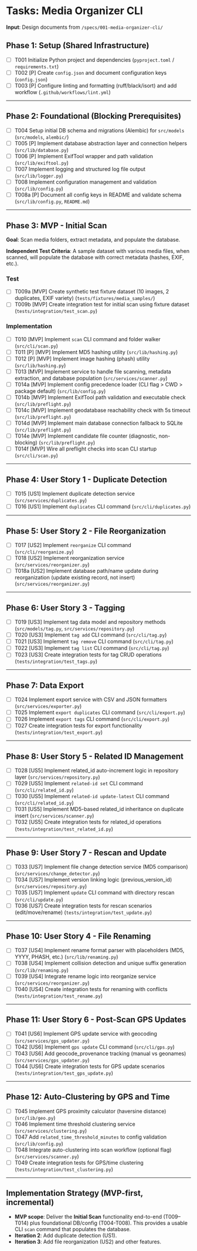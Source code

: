 # Tasks: Media Organizer CLI

**Input**: Design documents from `/specs/001-media-organizer-cli/`

## Phase 1: Setup (Shared Infrastructure)

- [ ] T001 Initialize Python project and dependencies (`pyproject.toml` / `requirements.txt`)
- [ ] T002 [P] Create `config.json` and document configuration keys (`config.json`)
- [ ] T003 [P] Configure linting and formatting (ruff/black/isort) and add workflow (`.github/workflows/lint.yml`)

---

## Phase 2: Foundational (Blocking Prerequisites)

- [ ] T004 Setup initial DB schema and migrations (Alembic) for `src/models` (`src/models`, `alembic/`)
- [ ] T005 [P] Implement database abstraction layer and connection helpers (`src/lib/database.py`)
- [ ] T006 [P] Implement ExifTool wrapper and path validation (`src/lib/exiftool.py`)
- [ ] T007 Implement logging and structured log file output (`src/lib/logger.py`)
- [ ] T008 Implement configuration management and validation (`src/lib/config.py`)
- [ ] T008a [P] Document all config keys in README and validate schema (`src/lib/config.py`, `README.md`)

---

## Phase 3: MVP - Initial Scan

**Goal**: Scan media folders, extract metadata, and populate the database.

**Independent Test Criteria**: A sample dataset with various media files, when scanned, will populate the database with correct metadata (hashes, EXIF, etc.).

### Test

- [ ] T009a [MVP] Create synthetic test fixture dataset (10 images, 2 duplicates, EXIF variety) (`tests/fixtures/media_samples/`)
- [ ] T009b [MVP] Create integration test for initial scan using fixture dataset (`tests/integration/test_scan.py`)

### Implementation

- [ ] T010 [MVP] Implement `scan` CLI command and folder walker (`src/cli/scan.py`)
- [ ] T011 [P] [MVP] Implement MD5 hashing utility (`src/lib/hashing.py`)
- [ ] T012 [P] [MVP] Implement image hashing (phash) utility (`src/lib/hashing.py`)
- [ ] T013 [MVP] Implement service to handle file scanning, metadata extraction, and database population (`src/services/scanner.py`)
- [ ] T014a [MVP] Implement config precedence loader (CLI flag > CWD > package default) (`src/lib/config.py`)
- [ ] T014b [MVP] Implement ExifTool path validation and executable check (`src/lib/preflight.py`)
- [ ] T014c [MVP] Implement geodatabase reachability check with 5s timeout (`src/lib/preflight.py`)
- [ ] T014d [MVP] Implement main database connection fallback to SQLite (`src/lib/preflight.py`)
- [ ] T014e [MVP] Implement candidate file counter (diagnostic, non-blocking) (`src/lib/preflight.py`)
- [ ] T014f [MVP] Wire all preflight checks into scan CLI startup (`src/cli/scan.py`)

---

## Phase 4: User Story 1 - Duplicate Detection

- [ ] T015 [US1] Implement duplicate detection service (`src/services/duplicates.py`)
- [ ] T016 [US1] Implement `duplicates` CLI command (`src/cli/duplicates.py`)

---

## Phase 5: User Story 2 - File Reorganization

- [ ] T017 [US2] Implement `reorganize` CLI command (`src/cli/reorganize.py`)
- [ ] T018 [US2] Implement reorganization service (`src/services/reorganizer.py`)
- [ ] T018a [US2] Implement database path/name update during reorganization (update existing record, not insert) (`src/services/reorganizer.py`)

---

## Phase 6: User Story 3 - Tagging

- [ ] T019 [US3] Implement tag data model and repository methods (`src/models/tag.py`, `src/services/repository.py`)
- [ ] T020 [US3] Implement `tag add` CLI command (`src/cli/tag.py`)
- [ ] T021 [US3] Implement `tag remove` CLI command (`src/cli/tag.py`)
- [ ] T022 [US3] Implement `tag list` CLI command (`src/cli/tag.py`)
- [ ] T023 [US3] Create integration tests for tag CRUD operations (`tests/integration/test_tags.py`)

---

## Phase 7: Data Export

- [ ] T024 Implement export service with CSV and JSON formatters (`src/services/exporter.py`)
- [ ] T025 Implement `export duplicates` CLI command (`src/cli/export.py`)
- [ ] T026 Implement `export tags` CLI command (`src/cli/export.py`)
- [ ] T027 Create integration tests for export functionality (`tests/integration/test_export.py`)

---

## Phase 8: User Story 5 - Related ID Management

- [ ] T028 [US5] Implement related_id auto-increment logic in repository layer (`src/services/repository.py`)
- [ ] T029 [US5] Implement `related-id set` CLI command (`src/cli/related_id.py`)
- [ ] T030 [US5] Implement `related-id update-latest` CLI command (`src/cli/related_id.py`)
- [ ] T031 [US5] Implement MD5-based related_id inheritance on duplicate insert (`src/services/scanner.py`)
- [ ] T032 [US5] Create integration tests for related_id operations (`tests/integration/test_related_id.py`)

---

## Phase 9: User Story 7 - Rescan and Update

- [ ] T033 [US7] Implement file change detection service (MD5 comparison) (`src/services/change_detector.py`)
- [ ] T034 [US7] Implement version linking logic (previous_version_id) (`src/services/repository.py`)
- [ ] T035 [US7] Implement `update` CLI command with directory rescan (`src/cli/update.py`)
- [ ] T036 [US7] Create integration tests for rescan scenarios (edit/move/rename) (`tests/integration/test_update.py`)

---

## Phase 10: User Story 4 - File Renaming

- [ ] T037 [US4] Implement rename format parser with placeholders (MD5, YYYY, PHASH, etc.) (`src/lib/renaming.py`)
- [ ] T038 [US4] Implement collision detection and unique suffix generation (`src/lib/renaming.py`)
- [ ] T039 [US4] Integrate rename logic into reorganize service (`src/services/reorganizer.py`)
- [ ] T040 [US4] Create integration tests for renaming with conflicts (`tests/integration/test_rename.py`)

---

## Phase 11: User Story 6 - Post-Scan GPS Updates

- [ ] T041 [US6] Implement GPS update service with geocoding (`src/services/gps_updater.py`)
- [ ] T042 [US6] Implement `gps update` CLI command (`src/cli/gps.py`)
- [ ] T043 [US6] Add geocode_provenance tracking (manual vs geonames) (`src/services/gps_updater.py`)
- [ ] T044 [US6] Create integration tests for GPS update scenarios (`tests/integration/test_gps_update.py`)

---

## Phase 12: Auto-Clustering by GPS and Time

- [ ] T045 Implement GPS proximity calculator (haversine distance) (`src/lib/geo.py`)
- [ ] T046 Implement time threshold clustering service (`src/services/clustering.py`)
- [ ] T047 Add `related_time_threshold_minutes` to config validation (`src/lib/config.py`)
- [ ] T048 Integrate auto-clustering into scan workflow (optional flag) (`src/services/scanner.py`)
- [ ] T049 Create integration tests for GPS/time clustering (`tests/integration/test_clustering.py`)

---

## Implementation Strategy (MVP-first, incremental)

- **MVP scope**: Deliver the **Initial Scan** functionality end-to-end (T009–T014) plus foundational DB/config (T004-T008). This provides a usable CLI `scan` command that populates the database.
- **Iteration 2**: Add duplicate detection (US1).
- **Iteration 3**: Add file reorganization (US2) and other features.